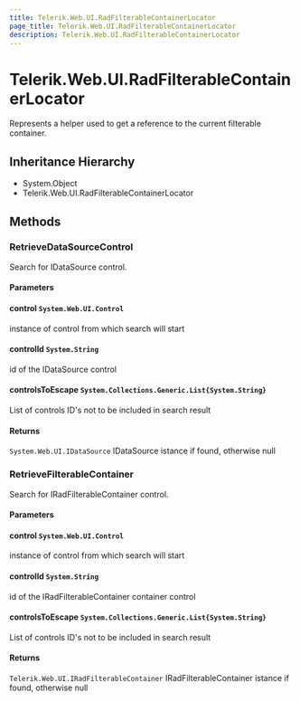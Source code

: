 ```yaml
---
title: Telerik.Web.UI.RadFilterableContainerLocator
page_title: Telerik.Web.UI.RadFilterableContainerLocator
description: Telerik.Web.UI.RadFilterableContainerLocator
---
```


# Telerik.Web.UI.RadFilterableContainerLocator

Represents a helper used to get a reference to the current filterable container.

## Inheritance Hierarchy

* System.Object
* Telerik.Web.UI.RadFilterableContainerLocator

## Methods

###  RetrieveDataSourceControl

Search for IDataSource control.

#### Parameters

#### control `System.Web.UI.Control`

instance of control from which search will start

#### controlId `System.String`

id of the IDataSource control

#### controlsToEscape `System.Collections.Generic.List{System.String}`

List of controls ID's not to be included in search result

#### Returns

`System.Web.UI.IDataSource` IDataSource istance if found, otherwise null

###  RetrieveFilterableContainer

Search for IRadFilterableContainer control.

#### Parameters

#### control `System.Web.UI.Control`

instance of control from which search will start

#### controlId `System.String`

id of the IRadFilterableContainer container control

#### controlsToEscape `System.Collections.Generic.List{System.String}`

List of controls ID's not to be included in search result

#### Returns

`Telerik.Web.UI.IRadFilterableContainer` IRadFilterableContainer istance if found, otherwise null

